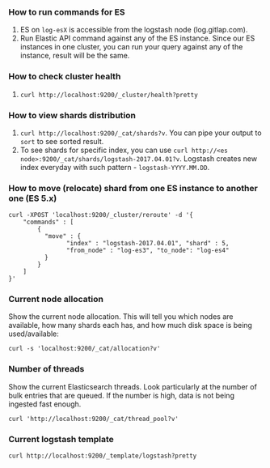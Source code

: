 ### How to run commands for ES

1. ES on `log-esX` is accessible from the logstash node (log.gitlap.com).
1. Run Elastic API command against any of the ES instance. Since our ES instances in one cluster, you can run your query against any of the instance, result will be the same.

### How to check cluster health

1. `curl http://localhost:9200/_cluster/health?pretty`

### How to view shards distribution

1. `curl http://localhost:9200/_cat/shards?v`. You can pipe your output to `sort` to see sorted result.
1. To see shards for specific index, you can use `curl http://<es node>:9200/_cat/shards/logstash-2017.04.01?v`. Logstash creates new index everyday with such pattern - `logstash-YYYY.MM.DD`.

### How to move (relocate) shard from one ES instance to another one (ES 5.x)
```
curl -XPOST 'localhost:9200/_cluster/reroute' -d '{
    "commands" : [
        {
          "move" : {
                "index" : "logstash-2017.04.01", "shard" : 5,
                "from_node" : "log-es3", "to_node": "log-es4"
          }
        }
    ]
}'

```

### Current node allocation

Show the current node allocation. This will tell you which nodes are available, how many shards each has, and how much disk space is being used/available:

```
curl -s 'localhost:9200/_cat/allocation?v'
```

### Number of threads

Show the current Elasticsearch threads. Look particularly at the number of bulk entries that are queued. If the number is high, data is not being ingested fast enough.
```
curl 'http://localhost:9200/_cat/thread_pool?v'
```

### Current logstash template

```
curl http://localhost:9200/_template/logstash?pretty
```

